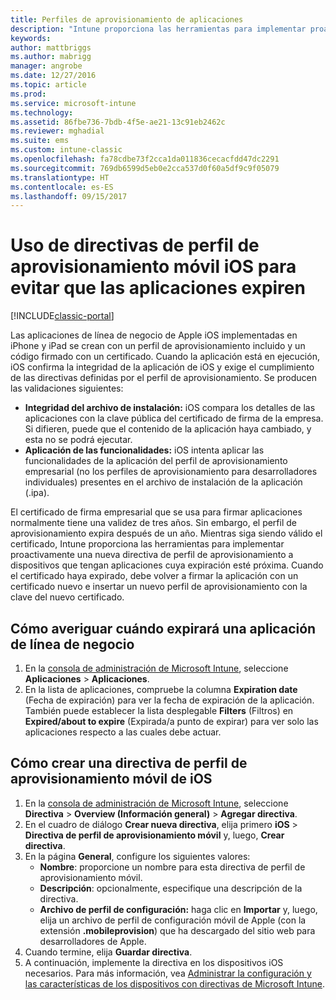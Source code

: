 ```yaml
---
title: Perfiles de aprovisionamiento de aplicaciones
description: "Intune proporciona las herramientas para implementar proactivamente una nueva directiva de perfil de aprovisionamiento a dispositivos que tengan aplicaciones cuya expiración esté próxima."
keywords: 
author: mattbriggs
ms.author: mabrigg
manager: angrobe
ms.date: 12/27/2016
ms.topic: article
ms.prod: 
ms.service: microsoft-intune
ms.technology: 
ms.assetid: 86fbe736-7bdb-4f5e-ae21-13c91eb2462c
ms.reviewer: mghadial
ms.suite: ems
ms.custom: intune-classic
ms.openlocfilehash: fa78cdbe73f2cca1da011836cecacfdd47dc2291
ms.sourcegitcommit: 769db6599d5eb0e2cca537d0f60a5df9c9f05079
ms.translationtype: HT
ms.contentlocale: es-ES
ms.lasthandoff: 09/15/2017
---
```

# <a name="use-ios-mobile-provisioning-profile-policies-to-prevent-your-apps-from-expiring"></a>Uso de directivas de perfil de aprovisionamiento móvil iOS para evitar que las aplicaciones expiren

[!INCLUDE[classic-portal](../includes/classic-portal.md)]

Las aplicaciones de línea de negocio de Apple iOS implementadas en iPhone y iPad se crean con un perfil de aprovisionamiento incluido y un código firmado con un certificado. Cuando la aplicación está en ejecución, iOS confirma la integridad de la aplicación de iOS y exige el cumplimiento de las directivas definidas por el perfil de aprovisionamiento. Se producen las validaciones siguientes:

- **Integridad del archivo de instalación:** iOS compara los detalles de las aplicaciones con la clave pública del certificado de firma de la empresa. Si difieren, puede que el contenido de la aplicación haya cambiado, y esta no se podrá ejecutar.
- **Aplicación de las funcionalidades:** iOS intenta aplicar las funcionalidades de la aplicación del perfil de aprovisionamiento empresarial (no los perfiles de aprovisionamiento para desarrolladores individuales) presentes en el archivo de instalación de la aplicación (.ipa).


El certificado de firma empresarial que se usa para firmar aplicaciones normalmente tiene una validez de tres años. Sin embargo, el perfil de aprovisionamiento expira después de un año. Mientras siga siendo válido el certificado, Intune proporciona las herramientas para implementar proactivamente una nueva directiva de perfil de aprovisionamiento a dispositivos que tengan aplicaciones cuya expiración esté próxima.
Cuando el certificado haya expirado, debe volver a firmar la aplicación con un certificado nuevo e insertar un nuevo perfil de aprovisionamiento con la clave del nuevo certificado.



## <a name="how-to-find-out-when-a-line-of-business-app-will-expire"></a>Cómo averiguar cuándo expirará una aplicación de línea de negocio

1. En la [consola de administración de Microsoft Intune](https://manage.microsoft.com), seleccione **Aplicaciones** > **Aplicaciones**.
2. En la lista de aplicaciones, compruebe la columna **Expiration date** (Fecha de expiración) para ver la fecha de expiración de la aplicación. También puede establecer la lista desplegable **Filters** (Filtros) en **Expired/about to expire** (Expirada/a punto de expirar) para ver solo las aplicaciones respecto a las cuales debe actuar.

## <a name="how-to-create-an-ios-mobile-provisioning-profile-policy"></a>Cómo crear una directiva de perfil de aprovisionamiento móvil de iOS


1. En la [consola de administración de Microsoft Intune](https://manage.microsoft.com), seleccione **Directiva** > **Overview (Información general)** > **Agregar directiva**.
2. En el cuadro de diálogo **Crear nueva directiva**, elija primero **iOS** > **Directiva de perfil de aprovisionamiento móvil** y, luego, **Crear directiva**.
3. En la página **General**, configure los siguientes valores:
    - **Nombre**: proporcione un nombre para esta directiva de perfil de aprovisionamiento móvil.
    - **Descripción**: opcionalmente, especifique una descripción de la directiva.
    - **Archivo de perfil de configuración:** haga clic en **Importar** y, luego, elija un archivo de perfil de configuración móvil de Apple (con la extensión **.mobileprovision**) que ha descargado del sitio web para desarrolladores de Apple.
4. Cuando termine, elija **Guardar directiva**.
5. A continuación, implemente la directiva en los dispositivos iOS necesarios. Para más información, vea [Administrar la configuración y las características de los dispositivos con directivas de Microsoft Intune](manage-settings-and-features-on-your-devices-with-microsoft-intune-policies.md).

